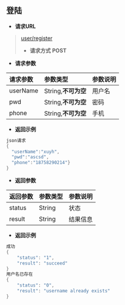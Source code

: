 <span >登陆</span>
------
- **请求URL**
> [user/register](#)
> - **请求方式** 
>**POST**
- **请求参数**
>
 | 请求参数      |     参数类型 |   参数说明   |
| :-------- | :--------| :------ |
| userName|  String,**不可为空**</mark>|  用户名|
| pwd|   String,**不可为空**|  密码|
|phone| String,**不可为空**|手机|
- **返回示例**
>    
```java 
json请求
{
  "userName":"xuyh",
  "pwd":"ascsd",
  "phone":"18758290214"}
}
```

- **返回参数**
> 
| 返回参数      |     参数类型 |   参数说明   |
| :-------- | :--------| :------ |
| status|   String|  状态|
|result| String|结果信息|
- **返回示例**
>    
```java 
成功
{
    "status": "1",
    "result": "succeed"
}
用户名已存在
{
    "status": "0",
    "result": "username already exists"
}
```